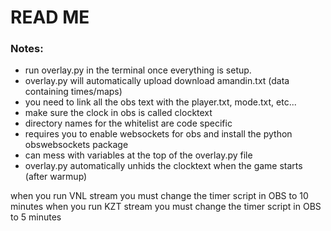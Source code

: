 # READ ME

### Notes:
- run overlay.py in the terminal once everything is setup.
- overlay.py will automatically upload download amandin.txt (data containing times/maps)
- you need to link all the obs text with the player.txt, mode.txt, etc...
- make sure the clock in obs is called clocktext
- directory names for the whitelist are code specific
- requires you to enable websockets for obs and install the python obswebsockets package
- can mess with variables at the top of the overlay.py file
- overlay.py automatically unhids the clocktext when the game starts (after warmup)

when you run VNL stream you must change the timer script in OBS to 10 minutes
when you run KZT stream you must change the timer script in OBS to 5 minutes
